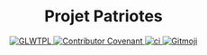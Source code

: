 <h1 align="center">
  Projet Patriotes
</h1>

<p align="center">
  <a href="https://github.com/projetpatriotes/projetpatriotes.github.io/blob/master/LICENSE.md">
    <img src="https://img.shields.io/badge/License-DBAD-red.svg" alt="GLWTPL">
  </a>
  <a href="CODE_OF_CONDUCT.md">
    <img src="https://img.shields.io/badge/Contributor%20Covenant-2.0-4baaaa.svg" alt="Contributor Covenant" >
  </a>
  <a href="https://github.com/projetpatriotes/batailles/actions/workflows/ci.yml">
    <img src="https://github.com/projetpatriotes/batailles/actions/workflows/ci.yml/badge.svg" alt="ci">
  </a>
  <a href="https://gitmoji.dev">
    <img src="https://img.shields.io/badge/gitmoji-%20😜%20😍-FFDD67.svg" alt="Gitmoji">
  </a>
</p>
